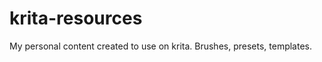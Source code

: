 krita-resources
===============

My personal content created to use on krita. Brushes, presets, templates.
